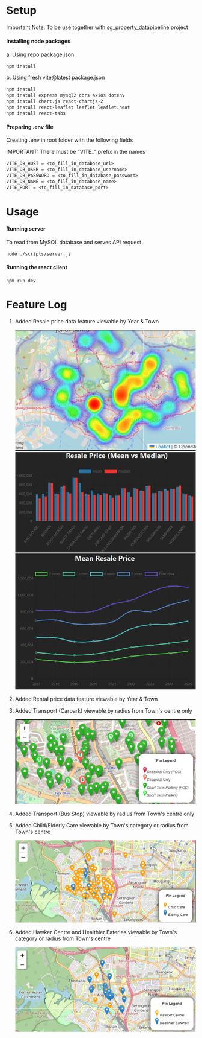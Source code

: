 # Setup
Important Note: To be use together with sg_property_datapipeline project

#### Installing node packages
a. Using repo package.json
```
npm install
```

b. Using fresh vite@latest package.json
```
npm install
npm install express mysql2 cors axios dotenv
npm install chart.js react-chartjs-2
npm install react-leaflet leaflet leaflet.heat
npm install react-tabs
```

#### Preparing .env file
Creating .env in root folder with the following fields

IMPORTANT: There must be "VITE_" prefix in the names
```
VITE_DB_HOST = <to_fill_in_database_url>
VITE_DB_USER = <to_fill_in_database_username>
VITE_DB_PASSWORD = <to_fill_in_database_password>
VITE_DB_NAME = <to_fill_in_database_name>
VITE_PORT = <to_fill_in_database_port>
```

# Usage
#### Running server
To read from MySQL database and serves API request
```
node ./scripts/server.js
```

#### Running the react client
```
npm run dev
```

# Feature Log
1. Added Resale price data feature viewable by Year & Town 

   ![Alt text](./images/sample_heatmap.png)
   ![Alt text](./images/sample_barchart.png)
   ![Alt text](./images/sample_linechart.png)

2. Added Rental price data feature viewable by Year & Town 

3. Added Transport (Carpark) viewable by radius from Town's centre only

   ![Alt text](./images/sample_map_carpark.png)

4. Added Transport (Bus Stop) viewable by radius from Town's centre only

5. Added Child/Elderly Care viewable by Town's category or radius from Town's centre

   ![Alt text](./images/sample_map_child_elderly_care.png)

6. Added Hawker Centre and Healthier Eateries viewable by Town's category or radius from Town's centre

   ![Alt text](./images/sample_map_hawker_eateries.png)